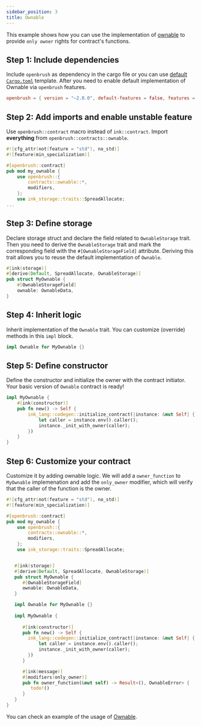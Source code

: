 ```yaml
---
sidebar_position: 3
title: Ownable
---
```


This example shows how you can use the implementation of [ownable](https://github.com/Supercolony-net/openbrush-contracts/tree/main/contracts/src/access/ownable) to provide `only owner` rights for contract's functions.

## Step 1: Include dependencies

Include `openbrush` as dependency in the cargo file or you can use [default `Cargo.toml`](/smart-contracts/overview#the-default-toml-of-your-project-with-openbrush) template.
After you need to enable default implementation of Ownable via `openbrush` features.

```toml
openbrush = { version = "~2.0.0", default-features = false, features = ["ownable"] }
```

## Step 2: Add imports and enable unstable feature

Use `openbrush::contract` macro instead of `ink::contract`. Import **everything** from `openbrush::contracts::ownable`.

```rust
#![cfg_attr(not(feature = "std"), no_std)]
#![feature(min_specialization)]

#[openbrush::contract]
pub mod my_ownable {
    use openbrush::{
        contracts::ownable::*,
        modifiers,
    };
    use ink_storage::traits::SpreadAllocate;
...
```

## Step 3: Define storage

Declare storage struct and declare the field related to `OwnableStorage` trait. Then you need to derive the `OwnableStorage` trait and mark the corresponding field with the `#[OwnableStorageField]` attribute. Deriving this trait allows you to reuse the default implementation of `Ownable`.

```rust
#[ink(storage)]
#[derive(Default, SpreadAllocate, OwnableStorage)]
pub struct MyOwnable {
    #[OwnableStorageField]
    ownable: OwnableData,
}
```

## Step 4: Inherit logic

Inherit implementation of the `Ownable` trait. You can customize (override) methods in this `impl` block.

```rust
impl Ownable for MyOwnable {}
```

## Step 5: Define constructor

Define the constructor and initialize the owner with the contract initiator. Your basic version of `Ownable` contract is ready!

```rust
impl MyOwnable {
    #[ink(constructor)]
    pub fn new() -> Self {
        ink_lang::codegen::initialize_contract(|instance: &mut Self| {
            let caller = instance.env().caller();
            instance._init_with_owner(caller);
        })
    }
}
```

## Step 6: Customize your contract

Customize it by adding ownable logic. We will add a `owner_function` to `MyOwnable` implemenation and add the `only_owner` modifier, which will verify that the caller of the function is the owner.

```rust
#![cfg_attr(not(feature = "std"), no_std)]
#![feature(min_specialization)]

#[openbrush::contract]
pub mod my_ownable {
    use openbrush::{
        contracts::ownable::*,
        modifiers,
    };
    use ink_storage::traits::SpreadAllocate;


   #[ink(storage)]
   #[derive(Default, SpreadAllocate, OwnableStorage)]
   pub struct MyOwnable {
      #[OwnableStorageField]
      ownable: OwnableData,
   }

   impl Ownable for MyOwnable {}
    
   impl MyOwnable {
      
      #[ink(constructor)]
      pub fn new() -> Self {
        ink_lang::codegen::initialize_contract(|instance: &mut Self| {
            let caller = instance.env().caller();
            instance._init_with_owner(caller);
        })
      }

      #[ink(message)]
      #[modifiers(only_owner)]
      pub fn owner_function(&mut self) -> Result<(), OwnableError> {
         todo!()
      }
   }
}

```

You can check an example of the usage of [Ownable](https://github.com/Supercolony-net/openbrush-contracts/tree/master/examples/ownable).

